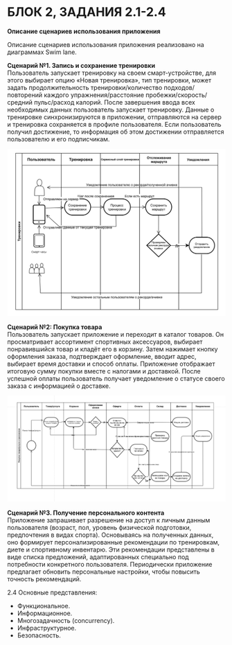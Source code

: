 # БЛОК 2, ЗАДАНИЯ 2.1-2.4

**Описание сценариев использования приложения**

Описание сценариев использования приложения реализовано на диаграммах Swim lane.

**Cценарий №1. Запись и сохранение тренировки**  
Пользователь запускает тренировку на своем смарт-устройстве, для этого выбирает опцию «Новая тренировка», тип тренировки, может задать продолжительность тренировки/количество подходов/повторений каждого упражнения/расстояние пробежки/скорость/средний пульс/расход калорий. После завершения ввода всех необходимых данных пользователь запускает тренировку. Данные о тренировке синхронизируются в приложении, отправляются на сервер и тренировка сохраняется в профиле пользователя. Если пользователь получил достижение, то информация об этом достижении отправляется пользователю и его подписчикам.

![SWIMLANE_TRAIN](https://github.com/butorovnv/Software-Architecture-Diploma/blob/main/images/SWIMLINE_TRAIN_DIAGRAM.png)

**Cценарий №2: Покупка товара**  
Пользователь запускает приложение и переходит в каталог товаров. Он просматривает ассортимент спортивных аксессуаров, выбирает понравившийся товар и кладёт его в корзину. Затем нажимает кнопку оформления заказа, подтверждает оформление, вводит адрес, выбирает время доставки и способ оплаты. Приложение отображает итоговую сумму покупки вместе с налогами и доставкой. После успешной оплаты пользователь получает уведомление о статусе своего заказа с информацией о доставке.

![SWIMLANE_SHOP](https://github.com/butorovnv/Software-Architecture-Diploma/blob/main/images/SWIMLINE_SHOP_DIAGRAM.png)

**Cценарий №3. Получение персонального контента**   
Приложение запрашивает разрешение на доступ к личным данным пользователя (возраст, пол, уровень физической подготовки, предпочтения в видах спорта). Основываясь на полученных данных, оно формирует персонализированные рекомендации по тренировкам, диете и спортивному инвентарю. Эти рекомендации представлены в виде списка предложений, адаптированных специально под потребности конкретного пользователя. Периодически приложение предлагает обновить персональные настройки, чтобы повысить точность рекомендаций.


2.4 Основные представления:

- Функциональное.
- Информационное.
- Многозадачность (concurrency).
- Инфраструктурное.
- Безопасность.
